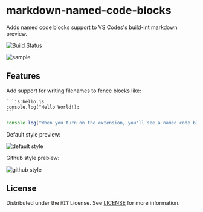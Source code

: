 # markdown-named-code-blocks

Adds named code blocks support to VS Codes's build-int markdown preview.

[![Build Status](https://img.shields.io/visual-studio-marketplace/v/tsutsu3.markdown-named-codeblocks)](https://marketplace.visualstudio.com/items?itemName=tsutsu3.markdown-named-codeblocks)


![sample](https://github.com/tsutsu3/vscode-named-code-blocks/blob/master/image/sample.gif?raw=true)

## Features

Add support for writing filenames to fence blocks like:

~~~
```js:hello.js
console.log("Hello World!);
```
~~~


```js:hello.js
console.log("When you turn on the extension, you'll see a named code block here.");
```

Default style preview:

![default style](https://github.com/tsutsu3/vscode-named-code-blocks/blob/master/image/default.png?raw=true)

Github style prebiew:

![github style](https://github.com/tsutsu3/vscode-named-code-blocks/blob/master/image/github_style.png?raw=true)

## License

Distributed under the `MIT` License. See [LICENSE](https://github.com/tsutsu3/vscode-named-code-blocks/blob/master/LICENSE) for more information.
